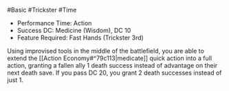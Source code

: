 #Basic #Trickster #Time
 
- Performance Time: Action
- Success DC: Medicine (Wisdom), DC 10
- Feature Required: Fast Hands (Trickster 3rd)
 
Using improvised tools in the middle of the battlefield, you are able to extend the [[Action Economy#^79c113|medicate]] quick action into a full action, granting a fallen ally 1 death success instead of advantage on their next death save. If you pass DC 20, you grant 2 death successes instead of just 1.